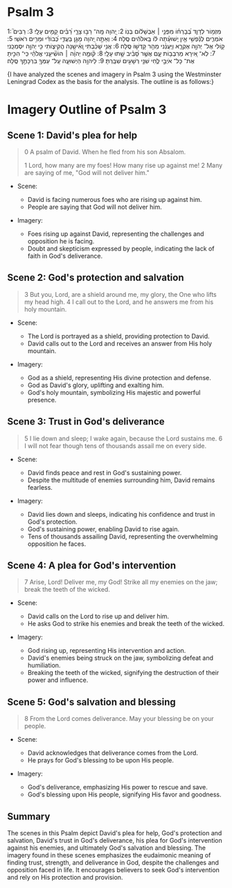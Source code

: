 # Psalm 3
1: מִזְמ֥וֹר לְדָוִ֑ד בְּ֝בָרְח֗וֹ מִפְּנֵ֤י ׀ אַבְשָׁל֬וֹם בְּנֽוֹ׃
2: יְ֭הוָה מָֽה־ רַבּ֣וּ צָרָ֑י רַ֝בִּ֗ים קָמִ֥ים עָלָֽי׃
3: רַבִּים֮ אֹמְרִ֪ים לְנַ֫פְשִׁ֥י אֵ֤ין יְֽשׁוּעָ֓תָה לּ֬וֹ בֵֽאלֹהִ֬ים סֶֽלָה׃
4: וְאַתָּ֣ה יְ֭הוָה מָגֵ֣ן בַּעֲדִ֑י כְּ֝בוֹדִ֗י וּמֵרִ֥ים רֹאשִֽׁי׃
5: ק֭וֹלִי אֶל־ יְהוָ֣ה אֶקְרָ֑א וַיַּֽעֲנֵ֨נִי מֵהַ֖ר קָדְשׁ֣וֹ סֶֽלָה׃
6: אֲנִ֥י שָׁכַ֗בְתִּי וָֽאִ֫ישָׁ֥נָה הֱקִיצ֑וֹתִי כִּ֖י יְהוָ֣ה יִסְמְכֵֽנִי׃
7: לֹֽא־ אִ֭ירָא מֵרִבְב֥וֹת עָ֑ם אֲשֶׁ֥ר סָ֝בִ֗יב שָׁ֣תוּ עָלָֽי׃
8: ק֘וּמָ֤ה יְהוָ֨ה ׀ הוֹשִׁ֘יעֵ֤נִי אֱלֹהַ֗י כִּֽי־ הִכִּ֣יתָ אֶת־ כָּל־ אֹיְבַ֣י לֶ֑חִי שִׁנֵּ֖י רְשָׁעִ֣ים שִׁבַּֽרְתָּ׃
9: לַיהוָ֥ה הַיְשׁוּעָ֑ה עַֽל־ עַמְּךָ֖ בִרְכָתֶ֣ךָ סֶּֽלָה׃

{I have analyzed the scenes and imagery in Psalm 3 using the Westminster Leningrad Codex as the basis for the analysis. The outline is as follows:}

# Imagery Outline of Psalm 3

## Scene 1: David's plea for help

> 0 A psalm of David. When he fled from his son Absalom.
> 
> 1 Lord, how many are my foes!
>     How many rise up against me!
> 2 Many are saying of me,
>     "God will not deliver him."

- Scene:
  - David is facing numerous foes who are rising up against him.
  - People are saying that God will not deliver him.

- Imagery:
  - Foes rising up against David, representing the challenges and opposition he is facing.
  - Doubt and skepticism expressed by people, indicating the lack of faith in God's deliverance.

## Scene 2: God's protection and salvation

> 3 But you, Lord, are a shield around me,
>     my glory, the One who lifts my head high.
> 4 I call out to the Lord,
>     and he answers me from his holy mountain.

- Scene:
  - The Lord is portrayed as a shield, providing protection to David.
  - David calls out to the Lord and receives an answer from His holy mountain.

- Imagery:
  - God as a shield, representing His divine protection and defense.
  - God as David's glory, uplifting and exalting him.
  - God's holy mountain, symbolizing His majestic and powerful presence.

## Scene 3: Trust in God's deliverance

> 5 I lie down and sleep;
>     I wake again, because the Lord sustains me.
> 6 I will not fear though tens of thousands
>     assail me on every side.

- Scene:
  - David finds peace and rest in God's sustaining power.
  - Despite the multitude of enemies surrounding him, David remains fearless.

- Imagery:
  - David lies down and sleeps, indicating his confidence and trust in God's protection.
  - God's sustaining power, enabling David to rise again.
  - Tens of thousands assailing David, representing the overwhelming opposition he faces.

## Scene 4: A plea for God's intervention

> 7 Arise, Lord!
>     Deliver me, my God!
> Strike all my enemies on the jaw;
>     break the teeth of the wicked.

- Scene:
  - David calls on the Lord to rise up and deliver him.
  - He asks God to strike his enemies and break the teeth of the wicked.

- Imagery:
  - God rising up, representing His intervention and action.
  - David's enemies being struck on the jaw, symbolizing defeat and humiliation.
  - Breaking the teeth of the wicked, signifying the destruction of their power and influence.

## Scene 5: God's salvation and blessing

> 8 From the Lord comes deliverance.
>     May your blessing be on your people.

- Scene:
  - David acknowledges that deliverance comes from the Lord.
  - He prays for God's blessing to be upon His people.

- Imagery:
  - God's deliverance, emphasizing His power to rescue and save.
  - God's blessing upon His people, signifying His favor and goodness.

## Summary

The scenes in this Psalm depict David's plea for help, God's protection and salvation, David's trust in God's deliverance, his plea for God's intervention against his enemies, and ultimately God's salvation and blessing. The imagery found in these scenes emphasizes the eudaimonic meaning of finding trust, strength, and deliverance in God, despite the challenges and opposition faced in life. It encourages believers to seek God's intervention and rely on His protection and provision.